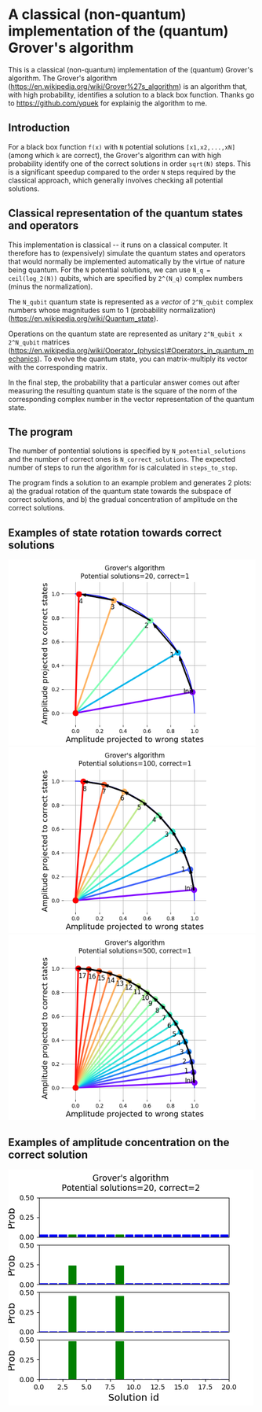 # A classical (non-quantum) implementation of the (quantum) Grover's algorithm

This is a classical (non-quantum) implementation of the (quantum) Grover's algorithm. The Grover's algorithm (https://en.wikipedia.org/wiki/Grover%27s_algorithm) is an algorithm that, with high probability, identifies a solution to a black box function. Thanks go to https://github.com/yquek for explainig the algorithm to me.

## Introduction
For a black box function `f(x)` with `N` potential solutions `[x1,x2,...,xN]` (among which `k` are correct), the Grover's algorithm can with high probability identify one of the correct solutions in order `sqrt(N)` steps. This is a significant speedup compared to the order `N` steps required by the classical approach, which generally involves checking all potential solutions.

## Classical representation of the quantum states and operators
This implementation is classical -- it runs on a classical computer. It therefore has to (expensively) simulate the quantum states and operators that would normally be implemented automatically by the virtue of nature being quantum. For the `N` potential solutions, we can use `N_q = ceil(log_2(N))` qubits, which are specified by `2^(N_q)` complex numbers (minus the normalization).

The `N_qubit` quantum state is represented as a *vector* of `2^N_qubit` complex numbers whose magnitudes sum to 1 (probability normalization) (https://en.wikipedia.org/wiki/Quantum_state).

Operations on the quantum state are represented as unitary `2^N_qubit x 2^N_qubit` matrices (https://en.wikipedia.org/wiki/Operator_(physics)#Operators_in_quantum_mechanics). To evolve the quantum state, you can matrix-multiply its vector with the corresponding matrix.

In the final step, the probability that a particular answer comes out after measuring the resulting quantum state is the square of the norm of the corresponding complex number in the vector representation of the quantum state.

## The program
The number of pontential solutions is specified by `N_potential_solutions` and the number of correct ones is `N_correct_solutions`. The expected number of steps to run the algorithm for is calculated in `steps_to_stop`. 

The program finds a solution to an example problem and generates 2 plots: a) the gradual rotation of the quantum state towards the subspace of correct solutions, and b) the gradual concentration of amplitude on the correct solutions.   

## Examples of state rotation towards correct solutions
![State rotation, example 1](grovers_rotation_20_1.png)
![State rotation, example 2](grovers_rotation_100_1.png)
![State rotation, example 2](grovers_rotation_500_1.png)

## Examples of amplitude concentration on the correct solution
![Amplitude concentration, example 1](grovers_probs_20_2.png)



